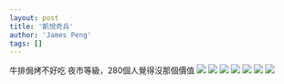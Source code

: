 ```yaml
---
layout: post
title: '凱悅奇兵'
author: 'James Peng'
tags: []
---
```


牛排侷烤不好吃 夜市等級，280個人覺得沒那個價值
[![](https://lh6.googleusercontent.com/-7vm6jJP0N00/TyZXZGdHwlI/AAAAAAAAMR8/_yHNupGWN7k/s640/blogger-image-503361949.jpg)](https://lh6.googleusercontent.com/-7vm6jJP0N00/TyZXZGdHwlI/AAAAAAAAMR8/_yHNupGWN7k/s640/blogger-image-503361949.jpg)
[![](https://lh4.googleusercontent.com/-czITMA2siJs/TyZXZ4-CPOI/AAAAAAAAMSA/5HKmWKB_aEQ/s640/blogger-image-135783802.jpg)](https://lh4.googleusercontent.com/-czITMA2siJs/TyZXZ4-CPOI/AAAAAAAAMSA/5HKmWKB_aEQ/s640/blogger-image-135783802.jpg)
[![](https://lh4.googleusercontent.com/-3YZTwmgaQ_U/TyZXaLl9gpI/AAAAAAAAMSI/NmdGCJNir-U/s640/blogger-image--1107531858.jpg)](https://lh4.googleusercontent.com/-3YZTwmgaQ_U/TyZXaLl9gpI/AAAAAAAAMSI/NmdGCJNir-U/s640/blogger-image--1107531858.jpg)
[![](https://lh5.googleusercontent.com/-Ue3g-F9KQLM/TyZXaovQ2FI/AAAAAAAAMSQ/a9ltaKa_g2c/s640/blogger-image--309756423.jpg)](https://lh5.googleusercontent.com/-Ue3g-F9KQLM/TyZXaovQ2FI/AAAAAAAAMSQ/a9ltaKa_g2c/s640/blogger-image--309756423.jpg)
[![](https://lh3.googleusercontent.com/-V1oaGwY0xco/TyZXbVbbhLI/AAAAAAAAMSY/QXYnS_9gta8/s640/blogger-image--525898685.jpg)](https://lh3.googleusercontent.com/-V1oaGwY0xco/TyZXbVbbhLI/AAAAAAAAMSY/QXYnS_9gta8/s640/blogger-image--525898685.jpg)
[![](https://lh3.googleusercontent.com/-zu0lwE-FOKY/TyZXbto22xI/AAAAAAAAMSg/N1wwYLAQP4c/s640/blogger-image-658714560.jpg)](https://lh3.googleusercontent.com/-zu0lwE-FOKY/TyZXbto22xI/AAAAAAAAMSg/N1wwYLAQP4c/s640/blogger-image-658714560.jpg)
[![](https://lh4.googleusercontent.com/-L_8dbmRCqvA/TyZXcUCoyVI/AAAAAAAAMSs/solgfPYwf7I/s640/blogger-image-1539650047.jpg)](https://lh4.googleusercontent.com/-L_8dbmRCqvA/TyZXcUCoyVI/AAAAAAAAMSs/solgfPYwf7I/s640/blogger-image-1539650047.jpg)
